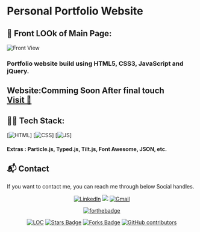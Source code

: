 
# Personal Portfolio Website  

## 🚩 Front LOOk of Main Page:

![Front View](https://github.com/The-Shivam-garg/MP-PersonalPortfolio/blob/40c4bedb6dbc3b564582d38ea46078ec5c87ebc6/image/front.png)



### Portfolio website build using HTML5, CSS3, JavaScript and jQuery.

<h2> Website:Comming Soon After final touch <BR>
<a href="" target="_blank">Visit 🚀</a>
</h2> 

## 👨‍💻 Tech Stack:
[![HTML](https://img.shields.io/badge/html5%20-%23E34F26.svg?&style=for-the-badge&logo=html5&logoColor=white)]
[![CSS](https://img.shields.io/badge/css3%20-%231572B6.svg?&style=for-the-badge&logo=css3&logoColor=white)]
[![JS](https://img.shields.io/badge/javascript%20-%23323330.svg?&style=for-the-badge&logo=javascript&logoColor=%23F7DF1E)]


#### Extras : Particle.js, Typed.js, Tilt.js, Font Awesome, JSON, etc.







<h2>📬 Contact</h2>

If you want to contact me, you can reach me through below Social handles.

<div align="center">


<a  href="https://www.linkedin.com/in/shivam-garg-15675720a/" target="_blank"><img alt="LinkedIn" src="https://img.shields.io/badge/linkedin%20-%230077B5.svg?&style=for-the-badge&logo=linkedin&logoColor=white" /></a>
<a href="https://twitter.com/Shivams_twt" target="_blank"><img src="https://img.shields.io/badge/twitter-%2300acee.svg?&style=for-the-badge&logo=twitter&logoColor=white&alt=twitter" /></a>
<a href="mailto:shivanshagarwal2020@gmail.com"><img  alt="Gmail" src="https://img.shields.io/badge/Gmail-D14836?style=for-the-badge&logo=gmail&logoColor=white" />

</div>


<div align="center">
 
[![forthebadge](https://forthebadge.com/images/badges/built-by-developers.svg)](https://forthebadge.com)



</div>

<div align="center">

<a href="https://github.com/The-Shivam-garg/MP-PersonalPortfolio"><img src="https://sloc.xyz/github/The-Shivam-garg/MP-PersonalPortfolio" alt="LOC" /></a>
<a href="https://github.com/The-Shivam-garg/MP-PersonalPortfolio"><img src="https://img.shields.io/github/stars/The-Shivam-garg/MP-PersonalPortfolio" alt="Stars Badge" /></a>
<a href="https://github.com/The-Shivam-garg/MP-PersonalPortfolio/network/members"><img src="https://img.shields.io/github/forks/The-Shivam-garg/MP-PersonalPortfolio" alt="Forks Badge" /></a>
<a href="https://github.com/The-Shivam-garg/MP-PersonalPortfolio/graphs/contributors"><img alt="GitHub contributors" src="https://img.shields.io/github/contributors/The-Shivam-garg/MP-PersonalPortfolio?color=2b9348" ></a>


</div>